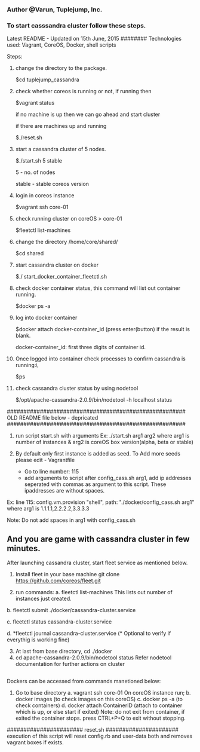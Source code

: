 ### Author @Varun, Tuplejump, Inc.

### To start casssandra cluster follow these steps.
Latest README - Updated on 15th June, 2015 ########
Technologies used:
Vagrant, CoreOS, Docker, shell scripts

Steps:

1. change the directory to the package.

    $cd tuplejump_cassandra

2. check whether coreos is running or not, if running then 

    $vagrant status
    
    if no machine is up then we can go ahead and start cluster
    
    if there are machines up and running
    
    $./reset.sh
    

3. start a cassandra cluster of 5 nodes.

    $./start.sh 5 stable
    
    5 - no. of nodes
    
    stable - stable coreos version 

4. login in coreos instance

    $vagrant ssh core-01

5. check running cluster on coreOS > core-01

    $fleetctl list-machines

6. change the directory /home/core/shared/

    $cd shared

7. start cassandra cluster on docker

    $./ start_docker_container_fleetctl.sh

8. check docker container status, this command will list out container running.

    $docker ps -a

9. log into docker container

    $docker attach docker-container_id (press enter(button) if the result is blank.
    
    docker-container_id: first three digits of container id.

10. Once logged into container check processes to confirm cassandra is running:\

     $ps 

11. check cassandra cluster status by using nodetool

      $/opt/apache-cassandra-2.0.9/bin/nodetool -h localhost status

######################################################
OLD README file below - depricated
######################################################
1. run script start.sh with arguments
 Ex: ./start.sh arg1 arg2
     where arg1 is number of instances & arg2 is coreOS box version(alpha, beta or stable)   


2. By default only first instance is added as seed. 
   To Add more seeds please edit - Vagrantfile
   - Go to line number: 115
   - add arguments to script after config_cass.sh arg1,  add ip addresses seperated with commas as argument to this script. These ipaddresses are without spaces.

 Ex: line 115:  config.vm.provision "shell", path: "./docker/config_cass.sh arg1"
  where arg1 is 1.1.1.1,2.2.2.2,3.3.3.3

 Note: Do not add spaces in arg1 with config_cass.sh

## And you are game with cassandra cluster in few minutes.

After launching cassandra cluster, start fleet service as mentioned below.
1. Install fleet in your base machine
git clone https://github.com/coreos/fleet.git


2. run commands:
  a. fleetctl list-machines
     This lists out number of instances just created.

  b. fleetctl submit ./docker/cassandra-cluster.service

  c. fleetctl status cassandra-cluster.service

  d. *fleetctl journal cassandra-cluster.service (\* Optional to verify if everythig is working fine)

3. At last from base directory, cd ./docker
4. cd apache-cassandra-2.0.9/bin/nodetool status 
	Refer nodetool documentation for further actions on cluster
##
Dockers can be accessed from commands manetioned below:
1. Go to base directory
   a. vagrant ssh core-01
   On coreOS instance run;
   b. docker images (to check images on this coreOS)
   c. docker ps -a (to check containers)
   d. docker attach ContainerID (attach to container which is up, or else start if exited)
 Note: do not exit from container, if exited the container stops. press CTRL+P+Q to exit without stopping.


#######################
reset.sh
######################
execution of this script will reset config.rb and user-data both and removes vagrant boxes if exists.
	 
